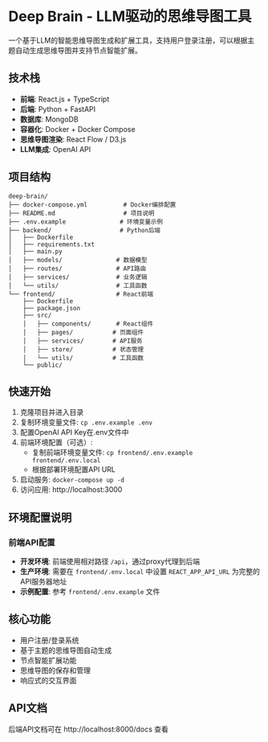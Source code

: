 # Deep Brain - LLM驱动的思维导图工具

一个基于LLM的智能思维导图生成和扩展工具，支持用户登录注册，可以根据主题自动生成思维导图并支持节点智能扩展。

## 技术栈

- **前端**: React.js + TypeScript
- **后端**: Python + FastAPI
- **数据库**: MongoDB
- **容器化**: Docker + Docker Compose
- **思维导图渲染**: React Flow / D3.js
- **LLM集成**: OpenAI API

## 项目结构

```
deep-brain/
├── docker-compose.yml          # Docker编排配置
├── README.md                   # 项目说明
├── .env.example               # 环境变量示例
├── backend/                   # Python后端
│   ├── Dockerfile
│   ├── requirements.txt
│   ├── main.py
│   ├── models/               # 数据模型
│   ├── routes/               # API路由
│   ├── services/             # 业务逻辑
│   └── utils/                # 工具函数
└── frontend/                 # React前端
    ├── Dockerfile
    ├── package.json
    ├── src/
    │   ├── components/       # React组件
    │   ├── pages/           # 页面组件
    │   ├── services/        # API服务
    │   ├── store/           # 状态管理
    │   └── utils/           # 工具函数
    └── public/
```

## 快速开始

1. 克隆项目并进入目录
2. 复制环境变量文件: `cp .env.example .env`
3. 配置OpenAI API Key在.env文件中
4. 前端环境配置（可选）:
   - 复制前端环境变量文件: `cp frontend/.env.example frontend/.env.local`
   - 根据部署环境配置API URL
5. 启动服务: `docker-compose up -d`
6. 访问应用: http://localhost:3000

## 环境配置说明

### 前端API配置
- **开发环境**: 前端使用相对路径 `/api`，通过proxy代理到后端
- **生产环境**: 需要在 `frontend/.env.local` 中设置 `REACT_APP_API_URL` 为完整的API服务器地址
- **示例配置**: 参考 `frontend/.env.example` 文件

## 核心功能

- 用户注册/登录系统
- 基于主题的思维导图自动生成
- 节点智能扩展功能
- 思维导图的保存和管理
- 响应式的交互界面

## API文档

后端API文档可在 http://localhost:8000/docs 查看